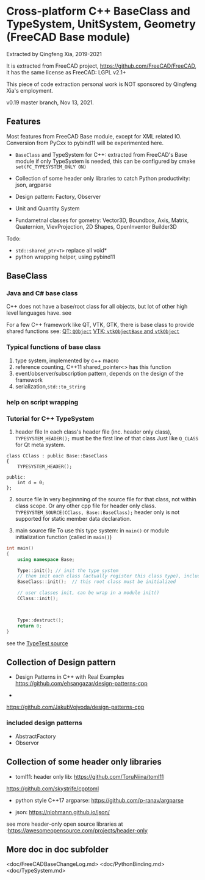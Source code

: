 # Cross-platform C++ BaseClass and TypeSystem, UnitSystem, Geometry (FreeCAD Base module)

Extracted by Qingfeng Xia,  2019-2021

It is extracted from FreeCAD project, <https://github.com/FreeCAD/FreeCAD>, it has the same license as FreeCAD: LGPL v2.1+

This piece of code extraction personal work is NOT sponsored by Qingfeng Xia's employment.

v0.19 master branch,  Nov 13, 2021. 

## Features

Most features from FreeCAD Base module, except for XML related IO. 
Conversion from PyCxx to pybind11 will be experimented here.

+ `BaseClass` and TypeSystem for C++:  extracted from FreeCAD's Base module
  if only TypeSystem is needed, this can be configured by cmake `set(FC_TYPESYSTEM_ONLY ON)`

+ Collection of some header only libraries to catch Python productivity: json, argparse

+ Design pattern:  Factory, Observer

+ Unit and Quantity System
+ Fundametnal classes for gometry: 
   Vector3D, Boundbox, Axis, Matrix, Quaternion, VievProjection, 2D Shapes, OpenInventor Builder3D


Todo:
- `std::shared_ptr<T>` replace all void*
- python wrapping helper, using pybind11



## BaseClass

### Java and C# base class
C++ does not have a base/root class for all objects, but lot of other high level languages have.
see 

For a few C++ framework like QT, VTK, GTK, there is base class to provide shared functions
see: 
[QT: `QObject`](https://doc.qt.io/qt-5/qobject.html)
[VTK: `vtkObjectBase` and `vtkObject`](https://vtk.org/doc/nightly/html/classvtkObjectBase.html)


### Typical functions of base class

1. type system, implemented by c++ macro
2. reference counting, C++11 shared_pointer<> has this function
3. event/observer/subscription pattern, depends on the design of the framework
4. serialization,`std::to_string`

### help on script wrapping


### Tutorial for C++ TypeSystem

1. header file
In each class's header file (inc. header only class), `TYPESYSTEM_HEADER();` must be the first line of that class
Just like `Q_CLASS` for Qt meta system.

```
class CClass : public Base::BaseClass
{
    TYPESYSTEM_HEADER();

public:
    int d = 0;
};
```

2. source file
In very beginnning of the source file for that class, not within class scope. Or any other cpp file for header only class.
`TYPESYSTEM_SOURCE(CClass, Base::BaseClass);`
header only is not supported for static member data declaration. 

3. main source file
To use this type system: in `main()` or module initialization function (called in `main()`)

```c++
int main()
{
    using namespace Base;

    Type::init(); // init the type system
    // then init each class (actually register this class type), including the BaseClass
    BaseClass::init();  // this root class must be initialized

    // user classes init, can be wrap in a module init()
    CClass::init();



    Type::destruct();
    return 0;
}
```

see the [TypeTest source](TypeTest.cpp)


## Collection of Design pattern

+ Design Patterns in C++ with Real Examples
<https://github.com/ehsangazar/design-patterns-cpp>

+ 
<https://github.com/JakubVojvoda/design-patterns-cpp>

### included design patterns

+ AbstractFactory
+ Observor


## Collection of some header only libraries

+ toml11: header only lib: https://github.com/ToruNiina/toml11

 https://github.com/skystrife/cpptoml

+ python style C++17 argparse: https://github.com/p-ranav/argparse

+ json: https://nlohmann.github.io/json/

see more header-only open source libraries at :https://awesomeopensource.com/projects/header-only


## More doc in doc subfolder

<doc/FreeCADBaseChangeLog.md>
<doc/PythonBinding.md>
<doc/TypeSystem.md>
